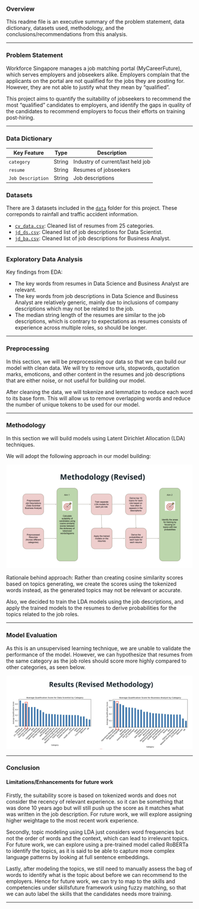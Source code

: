 ### Overview
This readme file is an executive summary of the problem statement, data dictionary, datasets used, methodology, and the conclusions/recommendations from this analysis.

---

### Problem Statement

Workforce Singapore manages a job matching portal (MyCareerFuture), which serves employers and jobseekers alike. Employers complain that the applicants on the portal are not qualified for the jobs they are posting for. However, they are not able to justify what they mean by “qualified”.

This project aims to quantify the suitability of jobseekers to recommend the most “qualified” candidates to employers, and identify the gaps in quality of the candidates to recommend employers to focus their efforts on training post-hiring.

---

### Data Dictionary

| Key Feature | Type | Description | 
| --- | --- | --- | 
| `category` | String | Industry of current/last held job |
| `resume` | String | Resumes of jobseekers |
| `Job Description` | String | Job descriptions |


### Datasets

There are 3 datasets included in the [`data`](./data/) folder for this project. These correponds to rainfall and traffic accident information. 

* [`cv_data.csv`](./data/cv_data.csv): Cleaned list of resumes from 25 categories.
* [`jd_ds.csv`](./data/jd_ds.csv): Cleaned list of job descriptions for Data Scientist.
* [`jd_ba.csv`](./data/jd_ba.csv): Cleaned list of job descriptions for Business Analyst.

---

### Exploratory Data Analysis

Key findings from EDA:
- The key words from resumes in Data Science and Business Analyst are relevant.
- The key words from job descriptions in Data Science and Business Analyst are relatively generic, mainly due to inclusions of company descriptions which may not be related to the job.
- The median string length of the resumes are similar to the job descriptions, which is contrary to expectations as resumes consists of experience across multiple roles, so should be longer.

---

### Preprocessing

In this section, we will be preprocessing our data so that we can build our model with clean data. We will try to remove urls, stopwords, quotation marks, emoticons, and other content in the resumes and job descriptions that are either noise, or not useful for building our model.

After cleaning the data, we will tokenize and lemmatize to reduce each word to its base form. This will allow us to remove overlapping words and reduce the number of unique tokens to be used for our model.

---

### Methodology

In this section we will build models using Latent Dirichlet Allocation (LDA) techniques.

We will adopt the following approach in our model building:

<img src="images/methodology.png" width="600"/>

Rationale behind approach:
Rather than creating cosine similarity scores based on topics generating, we create the scores using the tokenized words instead, as the generated topics may not be relevant or accurate.

Also, we decided to train the LDA models using the job descriptions, and apply the trained models to the resumes to derive probabilities for the topics related to the job roles.

---

### Model Evaluation

As this is an unsupervised learning technique, we are unable to validate the performance of the model. However, we can hypothesize that resumes from the same category as the job roles should score more highly compared to other categories, as seen below.

<img src="images/results.png" width="600"/>

---

### Conclusion

#### Limitations/Enhancements for future work

Firstly, the suitability score is based on tokenized words and does not consider the recency of relevant experience. so it can be something that was done 10 years ago but will still push up the score as it matches what was written in the job description. For ruture work, we will explore assigning higher weightage to the most recent work experience.

Secondly, topic modeling using LDA just considers word frequencies but not the order of words and the context, which can lead to irrelevant topics. For future work, we can explore using a pre-trained model called RoBERTa to identify the topics, as it is said to be able to capture more complex language patterns by looking at full sentence embeddings.

Lastly, after modeling the topics, we still need to manually assess the bag of words to identify what is the topic about before we can recommend to the employers. Hence for future work, we can try to map to the skills and competencies under skillsfuture framework using fuzzy matching, so that we can auto label the skills that the candidates needs more training.

---


